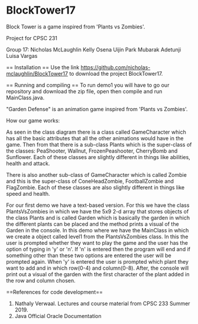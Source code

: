 # BlockTower17
Block Tower is a game inspired from 'Plants vs Zombies'. 

Project for CPSC 231

Group 17:
Nicholas McLaughlin
Kelly Osena
Uijin Park
Mubarak Adetunji
Luisa Vargas

== Installation ==
Use the link https://github.com/nicholas-mclaughlin/BlockTower17 to download the project BlockTower17. 

== Running and compiling ==
To run demo1 you will have to go our repository and download the zip file, open then compile and run MainClass.java.




"Garden Defense" is an animation game inspired from 'Plants vs Zombies'. 

How our game works:

As seen in the class diagram there is a class called GameCharacter which has all the basic attributes that all the other animations would have in the game. Then from that there is a sub-class Plants which is the super-class of the classes: PeaShooter, Wallnut, FrozenPeashooter, CherryBomb and Sunflower. Each of these classes are slightly different in things like abilities, health and attack.

There is also another sub-class of GameCharacter which is called Zombie and this is the super-class of ConeHeadZombie, FootballZombie and FlagZombie. Each of these classes are also slightly different in things like speed and health.

For our first demo we have a text-based version. For this we have the class PlantsVsZombies in which we have the 5x9 2-d array that stores objects of the class Plants and is called Garden which is basically the garden in which the different plants can be placed and the method prints a visual of the Garden in the console. In this demo where we have the MainClass in which we create a object called level1 from the PlantsVsZombies class. In this the user is prompted whether they want to play the game and the user has the option of typing in 'y' or 'n'. If 'n' is entered then the program will end and if something other than these two options are entered the user will be prompted again. When 'y' is entered the user is prompted which plant they want to add and in which row(0-4) and column(0-8). After, the console will print out a visual of the garden with the first character of the plant added in the row and column chosen.

==References for code development==
1) Nathaly Verwaal. Lectures and course material from CPSC 233 Summer 2019.
2) Java Official Oracle Documentation
